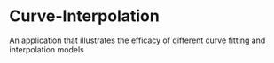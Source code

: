 # Curve-Interpolation
An application that illustrates the efficacy of different curve fitting and interpolation models
